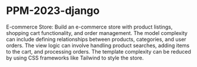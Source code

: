 # PPM-2023-django

E-commerce Store:
Build an e-commerce store with product listings, shopping cart functionality, and order management.
The model complexity can include defining relationships between products, categories, and user
orders. The view logic can involve handling product searches, adding items to the cart, and
processing orders. The template complexity can be reduced by using CSS frameworks like Tailwind
to style the store.
